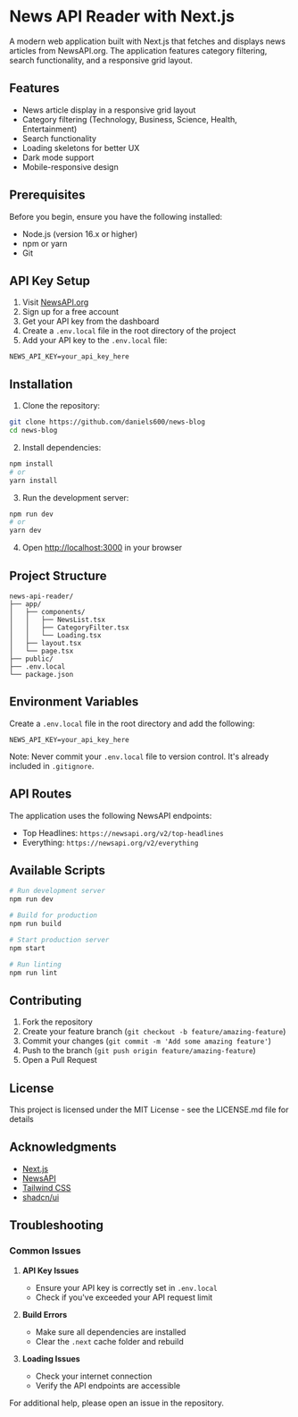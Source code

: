 # News API Reader with Next.js

A modern web application built with Next.js that fetches and displays news articles from NewsAPI.org. The application features category filtering, search functionality, and a responsive grid layout.

## Features

- News article display in a responsive grid layout
- Category filtering (Technology, Business, Science, Health, Entertainment)
- Search functionality
- Loading skeletons for better UX
- Dark mode support
- Mobile-responsive design

## Prerequisites

Before you begin, ensure you have the following installed:
- Node.js (version 16.x or higher)
- npm or yarn
- Git

## API Key Setup

1. Visit [NewsAPI.org](https://newsapi.org/)
2. Sign up for a free account
3. Get your API key from the dashboard
4. Create a `.env.local` file in the root directory of the project
5. Add your API key to the `.env.local` file:

```env
NEWS_API_KEY=your_api_key_here
```

## Installation

1. Clone the repository:
```bash
git clone https://github.com/daniels600/news-blog
cd news-blog
```

2. Install dependencies:
```bash
npm install
# or
yarn install
```

3. Run the development server:
```bash
npm run dev
# or
yarn dev
```

4. Open [http://localhost:3000](http://localhost:3000) in your browser

## Project Structure

```
news-api-reader/
├── app/
│   ├── components/
│   │   ├── NewsList.tsx
│   │   ├── CategoryFilter.tsx
│   │   └── Loading.tsx
│   ├── layout.tsx
│   └── page.tsx
├── public/
├── .env.local
└── package.json
```

## Environment Variables

Create a `.env.local` file in the root directory and add the following:

```env
NEWS_API_KEY=your_api_key_here
```

Note: Never commit your `.env.local` file to version control. It's already included in `.gitignore`.

## API Routes

The application uses the following NewsAPI endpoints:

- Top Headlines: `https://newsapi.org/v2/top-headlines`
- Everything: `https://newsapi.org/v2/everything`

## Available Scripts

```bash
# Run development server
npm run dev

# Build for production
npm run build

# Start production server
npm start

# Run linting
npm run lint
```

## Contributing

1. Fork the repository
2. Create your feature branch (`git checkout -b feature/amazing-feature`)
3. Commit your changes (`git commit -m 'Add some amazing feature'`)
4. Push to the branch (`git push origin feature/amazing-feature`)
5. Open a Pull Request

## License

This project is licensed under the MIT License - see the LICENSE.md file for details

## Acknowledgments

- [Next.js](https://nextjs.org/)
- [NewsAPI](https://newsapi.org/)
- [Tailwind CSS](https://tailwindcss.com/)
- [shadcn/ui](https://ui.shadcn.com/)

## Troubleshooting

### Common Issues

1. **API Key Issues**
   - Ensure your API key is correctly set in `.env.local`
   - Check if you've exceeded your API request limit

2. **Build Errors**
   - Make sure all dependencies are installed
   - Clear the `.next` cache folder and rebuild

3. **Loading Issues**
   - Check your internet connection
   - Verify the API endpoints are accessible

For additional help, please open an issue in the repository.
